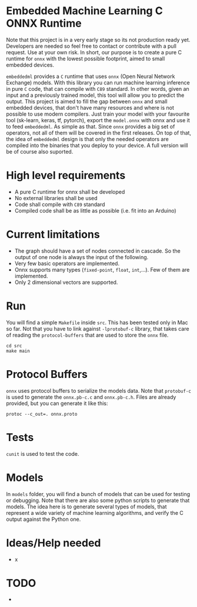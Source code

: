 # Embedded Machine Learning C ONNX Runtime
Note that this project is in a very early stage so its not production ready yet. Developers are needed so feel free to contact or contribute with a pull request. Use at your own risk. In short, our purpose is to create a pure C runtime for `onnx` with the lowest possible footprint, aimed to small embedded devices.

`embeddedml` provides a `C` runtime that uses `onnx` (Open Neural Network Exchange) models. With this library you can run machine learning inference in pure `C` code, that can compile with `C89` standard. In other words, given an input and a previously trained model, this tool will allow you to predict the output. This project is aimed to fill the gap between `onnx` and small embedded devices, that don't have many resources and where is not possible to use modern compilers. Just train your model with your favourite tool (sk-learn, keras, tf, pytorch), export the `model.onnx` with onnx and use it to feed `embeddedml`. As simple as that. Since `onnx` provides a big set of operators, not all of them will be covered in the first releases. On top of that, the idea of `embeddedml` design is that only the needed operators are compiled into the binaries that you deploy to your device. A full version will be of course also suported.

# High level requirements

* A pure C runtime for onnx shall be developed
* No external libraries shall be used
* Code shall compile with `C89` standard
* Compiled code shall be as little as possible (i.e. fit into an Arduino)

# Current limitations

* The graph should have a set of nodes connected in cascade. So the output of one node is always the input of the following.
* Very few basic operators are implemented.
* Onnx supports many types (`fixed-point`, `float`, `int`,...). Few of them are implemented.
* Only 2 dimensional vectors are supported.

# Run

You will find a simple `Makefile` inside `src`. This has been tested only in Mac so far. Not that you have to link against `-lprotobuf-c` library, that takes care of reading the `protocol-buffers` that are used to store the `onnx` file.

```
cd src
make main
```

# Protocol Buffers
`onnx` uses protocol buffers to serialize the models data. Note that `protobuf-c` is used to generate the `onnx.pb-c.c` and `onnx.pb-c.h`. Files are already provided, but you can generate it like this:

```
protoc --c_out=. onnx.proto
```

# Tests
`cunit` is used to test the code.

# Models
In `models` folder, you will find a bunch of models that can be used for testing or debugging. Note that there are also some python scripts to generate that models. The idea here is to generate several types of models, that represent a wide variety of machine learning algorithms, and verify the C output against the Python one.

# Ideas/Help needed
* x

# TODO
*
